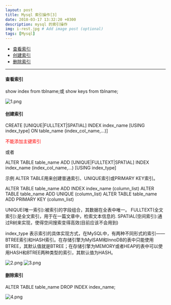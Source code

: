 ```yaml
---
layout: post
title: Mysql 索引操作[3]
date: 2018-03-17 13:32:20 +0300
description: mysql 的索引操作
img: i-rest.jpg # Add image post (optional)
tags: [Mysql]
---
```


- [查看索引](#查看索引)
- [创建索引](#创建索引)
- [删除索引](#删除索引)

---

#### 查看索引

show index from tblname;或 show keys from tblname;

![1.png]({{site.baseurl}}/assets/img/mysql-three/1.png)

#### 创建索引

CREATE [UNIQUE|FULLTEXT|SPATIAL] INDEX index_name [USING index_type] ON table_name (index_col_name,...)]
<p style="color:red">不能添加主键索引</p>

或者

ALTER TABLE table_name
ADD [UNIQUE|FULLTEXT|SPATIAL] INDEX index_name (index_col_name,...) [USING index_type]

示例
ALTER TABLE用来创建普通索引、UNIQUE索引或PRIMARY KEY索引。

ALTER TABLE table_name ADD INDEX index_name (column_list)
ALTER TABLE table_name ADD UNIQUE (column_list)
ALTER TABLE table_name ADD PRIMARY KEY (column_list)

UNIQUE(唯一索引):被索引的字段组合，其数据在全表中唯一。
FULLTEXT(全文索引):是全文索引，用于在一篇文章中，检索文本信息的.
SPATIAL(空间索引):通过R树来实现，使得空间搜索变得高效(目前应该不会用到)

index_type 表示索引的具体实现方式，在MySQL中，有两种不同形式的索引——BTREE索引和HASH索引。在存储引擎为MyISAM和InnoDB的表中只能使用BTREE，其默认值就是BTREE；在存储引擎为MEMORY或者HEAP的表中可以使用HASH和BTREE两种类型的索引，其默认值为HASH。



![2.png]({{site.baseurl}}/assets/img/mysql-three/2.png)
![3.png]({{site.baseurl}}/assets/img/mysql-three/3.png)

#### 删除索引

ALTER TABLE table_name DROP INDEX index_name;

![4.png]({{site.baseurl}}/assets/img/mysql-three/4.png)





